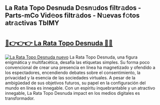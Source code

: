 ## La Rata Topo Desnuda D𝚎sn𝚞dos filtr𝚊dos - Parts-mCo Vid𝚎os filtr𝚊dos - N𝚞evas f𝚘tos atr𝚊ctivas TbIMY

# <h2><a href="http://mb3o2i3.tromn.icu/?c=La+Rata+Topo+Desnuda">🔗👉👉👉 La Rata Topo Desnuda 🔗🔗</a></h2>

[![La Rata Topo Desnuda nuevo](https://i.imgur.com/pEAQMta.gif)](http://mb3o2i3.tromn.icu/?c=La+Rata+Topo+Desnuda)
La Rata Topo Desnuda, una figura enigmática y multifacética, desafía las etiquetas simples. Su forma poco convencional de crear una presencia en línea ha magnetizado y ofendido a los espectadores, encendiendo debates sobre el consentimiento, la privacidad y la esencia de las sociedades virtuales. A pesar de la ambigüedad de sus objetivos futuros, su papel en la configuración del mundo en línea es innegable. Con un espíritu inquebrantable y un atractivo innegable, La Rata Topo Desnuda impact en los medios digitales es transformador.
